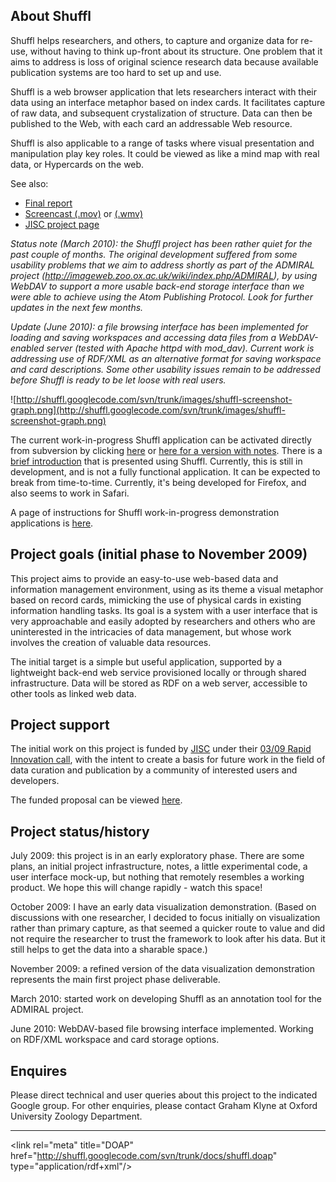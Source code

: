 ## About Shuffl ##

Shuffl helps researchers, and others, to capture and organize data for re-use, without having to think up-front about its structure.  One problem that it aims to address is loss of original science research data because available publication systems are too hard to set up and use.

Shuffl is a web browser application that lets researchers interact with their data using an interface metaphor based on index cards. It facilitates capture of raw data, and subsequent crystalization of structure. Data can then be published to the Web, with each card an addressable Web resource.

Shuffl is also applicable to a range of tasks where visual presentation and manipulation play key roles.  It could be viewed as like a mind map with real data, or Hypercards on the web.

See also:
  * [Final report](http://code.google.com/p/shuffl/wiki/20091130_JISCRI_ProjectFinalProgressReport)
  * [Screencast (.mov)](http://shuffl.googlecode.com/svn/trunk/docs/Shuffl-screencast.mov) or [(.wmv)](http://shuffl.googlecode.com/svn/trunk/docs/Shuffl-screencast.wmv)
  * [JISC project page](http://www.jisc.ac.uk/whatwedo/programmes/inf11/jiscri/shuffl.aspx)

_Status note (March 2010): the Shuffl project has been rather quiet for the past couple of months.  The original development suffered from some usability problems that we aim to address shortly as part of the ADMIRAL project (http://imageweb.zoo.ox.ac.uk/wiki/index.php/ADMIRAL), by using WebDAV to support a more usable  back-end storage interface than we were able to achieve using the Atom Publishing Protocol. Look for further updates in the next few months._

_Update (June 2010): a file browsing interface has been implemented for loading and saving workspaces and accessing data files from a WebDAV-enabled server (tested with Apache httpd with mod\_dav).  Current work is addressing use of RDF/XML as an alternative format for saving workspace and card descriptions. Some other usability issues remain to be addressed before Shuffl is ready to be let loose with real users._

![http://shuffl.googlecode.com/svn/trunk/images/shuffl-screenshot-graph.png](http://shuffl.googlecode.com/svn/trunk/images/shuffl-screenshot-graph.png)

The current work-in-progress Shuffl application can be activated directly from subversion by clicking [here](http://shuffl.googlecode.com/svn/trunk/static/demo/shuffl-demo.xhtml) or [here for a version with notes](http://shuffl.googlecode.com/svn/trunk/static/demo/shuffl-demo-notes.xhtml).  There is a [brief introduction](http://shuffl.googlecode.com/svn/trunk/static/docs/shuffl-intro.xhtml) that is presented using Shuffl.  Currently, this is still in development, and is not a fully functional application.  It can be expected to break from time-to-time.  Currently, it's being developed for Firefox, and also seems to work in Safari.

A page of instructions for Shuffl work-in-progress demonstration applications  is [here](Shuffl_Demonstration.md).

## Project goals (initial phase to November 2009) ##

This project aims to provide an easy-to-use web-based data and information management environment, using as its theme a visual metaphor based on record cards, mimicking the use of physical cards in existing information handling tasks.  Its goal is a system with a user interface that is very
approachable and easily adopted by researchers and others who are uninterested in the intricacies of data management, but whose work involves the creation of valuable data resources.

The initial target is a simple but useful application, supported by a lightweight back-end web service provisioned locally or through shared infrastructure. Data will be stored as RDF on a web server, accessible to other tools as linked web data.

## Project support ##

The initial work on this project is funded by [JISC](http://www.jisc.ac.uk/) under their [03/09 Rapid Innovation call](http://www.jisc.ac.uk/fundingopportunities/funding_calls/2009/03/309ricall.aspx), with the intent to create a basis for future work in the field of data curation and publication by a community of interested users and developers.

The funded proposal can be viewed [here](http://shuffl.googlecode.com/files/20090421-shuffl-proposal-no-budget-figures.pdf).

## Project status/history ##

July 2009: this project is in an early exploratory phase.  There are some plans, an initial project infrastructure, notes, a little experimental code, a user interface mock-up, but nothing that remotely resembles a working product.  We hope this will change rapidly - watch this space!

October 2009: I have an early data visualization demonstration. (Based on discussions with one researcher, I decided to focus initially on visualization rather than primary capture, as that seemed a quicker route to value and did not require the researcher to trust the framework to look after his data.  But it still helps to get the data into a sharable space.)

November 2009: a refined version of the data visualization demonstration represents the main first project phase deliverable.

March 2010: started work on developing Shuffl as an annotation tool for the ADMIRAL project.

June 2010: WebDAV-based file browsing interface implemented.  Working on RDF/XML workspace and card storage options.

## Enquires ##

Please direct technical and user queries about this project to the indicated Google group.  For other enquiries, please contact Graham Klyne at Oxford University Zoology Department.


---




&lt;link rel="meta" title="DOAP" href="http://shuffl.googlecode.com/svn/trunk/docs/shuffl.doap" type="application/rdf+xml"/&gt;



